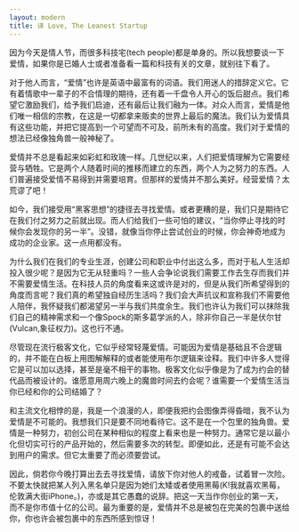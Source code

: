 ```yaml
---
layout: modern
title: 译 Love, The Leanest Startup
--- 
```


因为今天是情人节，而很多科技宅(tech people)都是单身的。所以我想要谈一下爱情，如果你是已婚人士或者准备看一篇和科技有关的文章，就别往下看了。

对于他人而言，“爱情”也许是英语中最富有的词语。我们用迷人的措辞定义它。它有着情歌中一辈子的不合情理的期待，还有着一千盘令人开心的饭后甜点。我们希望它激励我们，给予我们启迪，还有最后让我们融为一体。对众人而言，爱情是他们唯一相信的宗教，在这是一切都拿来贩卖的世界上最后的魔法。我们认为爱情具有这些功能，并把它提高到一个可望而不可及，前所未有的高度。我们对于爱情的想法已经像独角兽一般神秘了。

爱情并不总是看起来如彩虹和玫瑰一样。几世纪以来，人们把爱情理解为它需要经营与牺牲。它是两个人随着时间的推移而建立的东西，两个人为之努力的东西。人们普遍接受爱情不易得到并需要培育。但那样的爱情并不那么美好。经营爱情？太荒谬了吧！

如今，我们接受用“黑客思想”的捷径去寻找爱情。或者更糟的是，我们只是期待它在我们付之努力之前就出现。而人们给我们一些可怕的建议，“当你停止寻找的时候你会发现你的另一半”。没错，就像当你停止尝试创业的时候，你会神奇地成为成功的企业家。这一点用都没有。

为什么我们在我们的专业生涯，创建公司和职业中付出这么多，而对于私人生活却投入很少呢？是因为它无从轻重吗？一些人会争论说我们需要工作去生存而我们并不需要爱情生活。在科技人员的角度看来这或许是对的，但是从我们所希望得到的角度而言呢？我们真的希望独自经历生活吗？我们会大声抗议和宣称我们不需要他人陪伴，我怀疑我们都渴望另一半与我们共度余生。我们也许认为我们可以抹除我们自己的精神需求和一个像Spock的斯多葛学派的人，除非你自己一半是伏尔甘(Vulcan,象征权力)。这也行不通。

尽管现在流行极客文化，它似乎经常轻蔑爱情。可能因为爱情是基础且不合逻辑的，并不能在白板上用图解解释的或者能使用布尔逻辑来诠释。我们中许多人觉得它是可以加以选择，甚至是毫不相干的事物。极客文化似乎像是为了成为约会的替代品而被设计的。谁愿意用周六晚上的魔兽时间去约会呢？谁需要一个爱情生活当你已经和你的公司结婚了？

和主流文化相悖的是，我是一个浪漫的人，即便我把约会图像弄得昏暗，我不认为爱情是不可能的。我想我们只是要不同地看待它。这不是在一个包里的独角兽。爱情是一种努力，初创公司在某种相似的程度上看来也是一种努力。通常它是以最小化但切实可行的产品开始的，然后需要多次的转型。即便如此，还是有可能不会达到用户的需求。但它太重要了而必须要尝试。

因此，倘若你今晚打算出去去寻找爱情，请放下你对他人的戒备，试着冒一次险。不要太快就把某人列入黑名单只是因为她们太矮或者使用黑莓(K!我就喜欢黑莓，伦敦满大街iPhone。)，亦或是其它愚蠢的说辞。把这一天当作你创业的第一天，而不是你市值十亿的公司。最为重要的是，爱情并不总是被包在完美的包裹中送给你，你也许会被包裹中的东西所感到惊讶！

